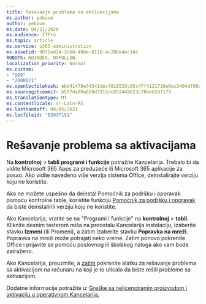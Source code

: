 ```yaml
---
title: Rešavanje problema sa aktivacijama
ms.author: pebaum
author: pebaum
ms.date: 04/21/2020
ms.audience: ITPro
ms.topic: article
ms.service: o365-administration
ms.assetid: 9075ad24-3c60-48be-811b-4c28be4ec14c
ROBOTS: NOINDEX, NOFOLLOW
localization_priority: Normal
ms.custom:
- "909"
- "2000021"
ms.openlocfilehash: ebd41479e74341decf818533c05c47f4121718e6ec3404df90ab28c5ca59f65d
ms.sourcegitcommit: b5f7da89a650d2915dc652449623c78be6247175
ms.translationtype: MT
ms.contentlocale: sr-Latn-RS
ms.lasthandoff: 08/05/2021
ms.locfileid: "53937151"
---
```

# <a name="activation-troubleshooting"></a>Rešavanje problema sa aktivacijama

Na **kontrolnoj** \> **tabli programi i funkcije** potražite Kancelarija. Trebalo bi da vidite Microsoft 365 Apps za preduzeće ili Microsoft 365 aplikacije za posao. Ako vidite navedeno više verzija sistema Office, deinstalirajte verziju koju ne koristite.
  
Ako ne možete uspešno da deinstal Pomoćnik za podršku i oporavak pomoću kontrolne table, koristite funkciju [Pomoćnik za podršku i oporavak](https://aka.ms/SARA-OfficeUninstall-Alchemy) da biste deinstalirili verziju koju ne koristite.
  
Ako Kancelarija, vratite se na "Programi i funkcije" na **kontrolnoj** \> **tabli.** Kliknite desnim tasterom miša na preostalu Kancelarija instalaciju, izaberite stavku **Izmeni** (ili Promeni), a zatim izaberite stavku **Popravka na mreži**. Popravka na mreži može potrajati neko vreme. Zatim ponovo pokrenite Office i prijavite se pomoću poslovnog ili školskog naloga ako vam bude zatraženo.
  
Ako Kancelarija, preuzmite, a [zatim](https://aka.ms/SARA-OfficeActivation-Alchemy) pokrenite alatku za rešavanje problema sa aktivacijom na računaru na koji je to uticalo da biste rešili probleme sa aktivacijom.
  
Dodatne informacije potražite u: [Greške sa nelicenciranim proizvodom i aktivaciju u operativnom Kancelarija.](https://support.office.com/article/0d23d3c0-c19c-4b2f-9845-5344fedc4380)

